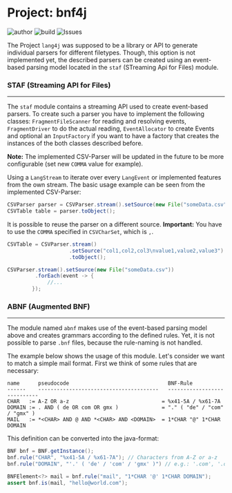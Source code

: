 # Project: bnf4j

![author](https://img.shields.io:/static/v1?label=Author:&message=MatrixEditor&color=grey)
![build](https://img.shields.io:/static/v1?label=Build&message=passing&color=green)
![Issues](https://img.shields.io:/static/v1?label=Issues&message=Infinity&color=orange)


The Project `lang4j` was supposed to be a library or API to generate individual parsers for different filetypes. Though, this option is not implemented yet, the described parsers can be created using an event-based parsing model located in the `staf` (STreaming Api for Files) module.

### STAF (Streaming API for Files)

---

The `staf` module contains a streaming API used to create event-based parsers. To create such a parser you have to implement the following classes: `FragmentFileScanner` for reading and resolving events, `FragmentDriver` to do the actual reading, `EventAllocator` to create Events and optional an `InputFactory` if you want to have a factory that creates the instances of the both classes described before.

<strong>Note:</strong> The implemented CSV-Parser will be updated in the future to be more configurable (set new `COMMA` value for example).

Using a `LangStream` to iterate over every `LangEvent` or implemented features from the own stream. The basic usage example can be seen from the implemented CSV-Parser:

````java
CSVParser parser = CSVParser.stream().setSource(new File("someData.csv"));
CSVTable table = parser.toObject();
````

It is possible to reuse the parser on a different source. **Important:** You have to use the `COMMA` specified in `CSVCharSet`, which is `,`.
````java
CSVTable = CSVParser.stream()
                    .setSource("col1,col2,col3\nvalue1,value2,value3")
                    .toObject();

CSVParser.stream().setSource(new File("someData.csv"))
         .forEach(event -> {
             //...
        });
````

### ABNF (Augmented BNF)

---
The module named `abnf` makes use of the event-based parsing model above and creates grammars according to the defined rules. Yet, it is not possible to parse `.bnf` files, because the rule-naming is not handled.

The example below shows the usage of this module. Let's consider we want to match a simple mail format. First we think of some rules that are necessary:

    name      pseudocode                                BNF-Rule
    ------    ---------------------------------------   ----------------------------
    CHAR   := A-Z OR a-z                              = %x41-5A / %x61-7A
    DOMAIN := . AND ( de OR com OR gmx )              = "." ( "de" / "com" / "gmx" )
    MAIL   := *<CHAR> AND @ AND *<CHAR> AND <DOMAIN>  = 1*CHAR "@" 1*CHAR DOMAIN

This definition can be converted into the java-format:
````java
BNF bnf = BNF.getInstance();
bnf.rule("CHAR", "%x41-5A / %x61-7A"); // Characters from A-Z or a-z
bnf.rule("DOMAIN", "'.' ( 'de' / 'com' / 'gmx' )") // e.g.: '.com', '.de' or '.gmx'

BNFElement<?> mail = bnf.rule("mail", "1*CHAR '@' 1*CHAR DOMAIN");
assert bnf.is(mail, "hello@world.com");
````


